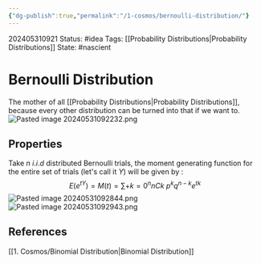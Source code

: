 ```yaml
---
{"dg-publish":true,"permalink":"/1-cosmos/bernoulli-distribution/"}
---
```


202405310921
Status: #idea
Tags: [[Probability Distributions\|Probability Distributions]]
State: #nascient
# Bernoulli Distribution
The mother of all [[Probability Distributions\|Probability Distributions]], because every other distribution can be turned into that if we want to.
![Pasted image 20240531092232.png](/img/user/3.%20Black%20Holes/Files/Pasted%20image%2020240531092232.png)

## Properties
Take $n$ $i.i.d$ distributed Bernoulli trials, the moment generating function for the entire set of trials (let's call it $Y$) will be given by :
$$
E(e^{tY})=M(t)=\sum+{k=0}^n nCk~ p^k q^{n-k} e^{tk}
$$
![Pasted image 20240531092844.png](/img/user/3.%20Black%20Holes/Files/Pasted%20image%2020240531092844.png)
![Pasted image 20240531092943.png](/img/user/3.%20Black%20Holes/Files/Pasted%20image%2020240531092943.png)
## References
[[1. Cosmos/Binomial Distribution\|Binomial Distribution]]
